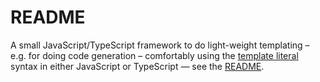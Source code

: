 # README

A small JavaScript/TypeScript framework to do light-weight templating – e.g. for doing code generation – comfortably using the [template literal](https://developer.mozilla.org/en-US/docs/Web/JavaScript/Reference/Template_literals) syntax in either JavaScript or TypeScript — see the [README](./packages/littoral-templates/README.md).

